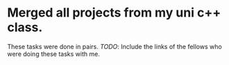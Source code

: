 # Merged all projects from my uni c++ class.
    
These tasks were done in pairs. *TODO*: Include the links of the fellows who were
doing these tasks with me.
